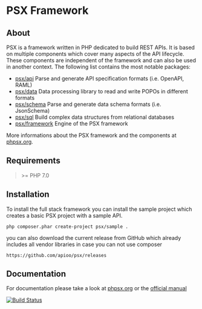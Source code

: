 PSX Framework
===

## About

PSX is a framework written in PHP dedicated to build REST APIs. It is based on 
multiple components which cover many aspects of the API lifecycle. These 
components are independent of the framework and can also be used in another 
context. The following list contains the most notable packages:

- [psx/api](https://github.com/apioo/psx-api)
  Parse and generate API specification formats (i.e. OpenAPI, RAML)
- [psx/data](https://github.com/apioo/psx-data)
  Data processing library to read and write POPOs in different formats
- [psx/schema](https://github.com/apioo/psx-schema)
  Parse and generate data schema formats (i.e. JsonSchema)
- [psx/sql](https://github.com/apioo/psx-sql)
  Build complex data structures from relational databases
- [psx/framework](https://github.com/apioo/psx-framework)
  Engine of the PSX framework

More informations about the PSX framework and the components at
[phpsx.org](http://phpsx.org/).

## Requirements

> &gt;= PHP 7.0

## Installation

To install the full stack framework you can install the sample project which
creates a basic PSX project with a sample API.

    php composer.phar create-project psx/sample .

you can also download the current release from GitHub which already includes all
vendor libraries in case you can not use composer

    https://github.com/apioo/psx/releases

## Documentation

For documentation please take a look at [phpsx.org](http://phpsx.org/) or the 
[official manual](http://psx.readthedocs.org/)

[![Build Status](https://travis-ci.org/apioo/psx.png)](https://travis-ci.org/apioo/psx)
